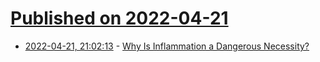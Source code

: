 # [Published on 2022-04-21](index.md)

* [2022-04-21, 21:02:13](https://news.ycombinator.com/item?id=31115136) - [Why Is Inflammation a Dangerous Necessity?](https://www.quantamagazine.org/why-is-inflammation-a-dangerous-necessity-20220420/)
